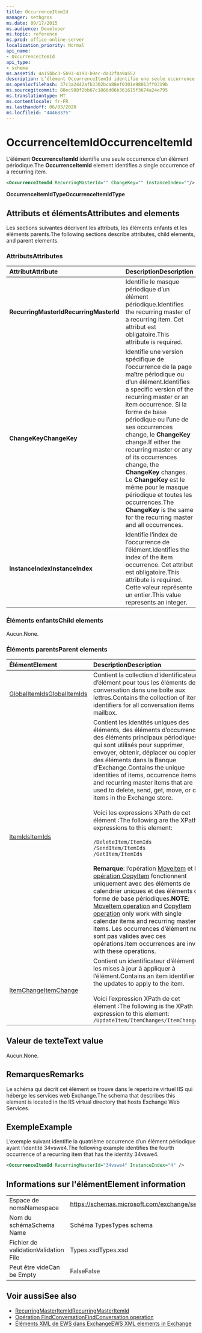 ```yaml
---
title: OccurrenceItemId
manager: sethgros
ms.date: 09/17/2015
ms.audience: Developer
ms.topic: reference
ms.prod: office-online-server
localization_priority: Normal
api_name:
- OccurrenceItemId
api_type:
- schema
ms.assetid: 4a15bbc3-5b93-4193-b9ec-da32f0a9a552
description: L’élément OccurrenceItemId identifie une seule occurrence d’un élément périodique.
ms.openlocfilehash: 37c3a2442afb3302bca88ef0301e98013ff0319b
ms.sourcegitcommit: 88ec988f2bb67c1866d06b361615f3674a24e795
ms.translationtype: MT
ms.contentlocale: fr-FR
ms.lasthandoff: 06/03/2020
ms.locfileid: "44468375"
---
```

# <a name="occurrenceitemid"></a><span data-ttu-id="ca389-103">OccurrenceItemId</span><span class="sxs-lookup"><span data-stu-id="ca389-103">OccurrenceItemId</span></span>

<span data-ttu-id="ca389-104">L’élément **OccurrenceItemId** identifie une seule occurrence d’un élément périodique.</span><span class="sxs-lookup"><span data-stu-id="ca389-104">The **OccurrenceItemId** element identifies a single occurrence of a recurring item.</span></span> 
  
```XML
<OccurrenceItemId RecurringMasterId="" ChangeKey="" InstanceIndex=""/>
```

<span data-ttu-id="ca389-105">**OccurrenceItemIdType**</span><span class="sxs-lookup"><span data-stu-id="ca389-105">**OccurrenceItemIdType**</span></span>

## <a name="attributes-and-elements"></a><span data-ttu-id="ca389-106">Attributs et éléments</span><span class="sxs-lookup"><span data-stu-id="ca389-106">Attributes and elements</span></span>

<span data-ttu-id="ca389-107">Les sections suivantes décrivent les attributs, les éléments enfants et les éléments parents.</span><span class="sxs-lookup"><span data-stu-id="ca389-107">The following sections describe attributes, child elements, and parent elements.</span></span>
  
### <a name="attributes"></a><span data-ttu-id="ca389-108">Attributs</span><span class="sxs-lookup"><span data-stu-id="ca389-108">Attributes</span></span>

|<span data-ttu-id="ca389-109">**Attribut**</span><span class="sxs-lookup"><span data-stu-id="ca389-109">**Attribute**</span></span>|<span data-ttu-id="ca389-110">**Description**</span><span class="sxs-lookup"><span data-stu-id="ca389-110">**Description**</span></span>|
|:-----|:-----|
|<span data-ttu-id="ca389-111">**RecurringMasterId**</span><span class="sxs-lookup"><span data-stu-id="ca389-111">**RecurringMasterId**</span></span> <br/> |<span data-ttu-id="ca389-112">Identifie le masque périodique d’un élément périodique.</span><span class="sxs-lookup"><span data-stu-id="ca389-112">Identifies the recurring master of a recurring item.</span></span> <span data-ttu-id="ca389-113">Cet attribut est obligatoire.</span><span class="sxs-lookup"><span data-stu-id="ca389-113">This attribute is required.</span></span>  <br/> |
|<span data-ttu-id="ca389-114">**ChangeKey**</span><span class="sxs-lookup"><span data-stu-id="ca389-114">**ChangeKey**</span></span> <br/> |<span data-ttu-id="ca389-115">Identifie une version spécifique de l’occurrence de la page maître périodique ou d’un élément.</span><span class="sxs-lookup"><span data-stu-id="ca389-115">Identifies a specific version of the recurring master or an item occurrence.</span></span> <span data-ttu-id="ca389-116">Si la forme de base périodique ou l’une de ses occurrences change, le **ChangeKey** change.</span><span class="sxs-lookup"><span data-stu-id="ca389-116">If either the recurring master or any of its occurrences change, the **ChangeKey** changes.</span></span> <span data-ttu-id="ca389-117">Le **ChangeKey** est le même pour le masque périodique et toutes les occurrences.</span><span class="sxs-lookup"><span data-stu-id="ca389-117">The **ChangeKey** is the same for the recurring master and all occurrences.</span></span>  <br/> |
|<span data-ttu-id="ca389-118">**InstanceIndex**</span><span class="sxs-lookup"><span data-stu-id="ca389-118">**InstanceIndex**</span></span> <br/> |<span data-ttu-id="ca389-119">Identifie l’index de l’occurrence de l’élément.</span><span class="sxs-lookup"><span data-stu-id="ca389-119">Identifies the index of the item occurrence.</span></span> <span data-ttu-id="ca389-120">Cet attribut est obligatoire.</span><span class="sxs-lookup"><span data-stu-id="ca389-120">This attribute is required.</span></span> <span data-ttu-id="ca389-121">Cette valeur représente un entier.</span><span class="sxs-lookup"><span data-stu-id="ca389-121">This value represents an integer.</span></span>  <br/> |
   
### <a name="child-elements"></a><span data-ttu-id="ca389-122">Éléments enfants</span><span class="sxs-lookup"><span data-stu-id="ca389-122">Child elements</span></span>

<span data-ttu-id="ca389-123">Aucun.</span><span class="sxs-lookup"><span data-stu-id="ca389-123">None.</span></span>
  
### <a name="parent-elements"></a><span data-ttu-id="ca389-124">Éléments parents</span><span class="sxs-lookup"><span data-stu-id="ca389-124">Parent elements</span></span>

|<span data-ttu-id="ca389-125">**Élément**</span><span class="sxs-lookup"><span data-stu-id="ca389-125">**Element**</span></span>|<span data-ttu-id="ca389-126">**Description**</span><span class="sxs-lookup"><span data-stu-id="ca389-126">**Description**</span></span>|
|:-----|:-----|
|[<span data-ttu-id="ca389-127">GlobalItemIds</span><span class="sxs-lookup"><span data-stu-id="ca389-127">GlobalItemIds</span></span>](globalitemids.md) <br/> |<span data-ttu-id="ca389-128">Contient la collection d’identificateurs d’élément pour tous les éléments de conversation dans une boîte aux lettres.</span><span class="sxs-lookup"><span data-stu-id="ca389-128">Contains the collection of item identifiers for all conversation items in a mailbox.</span></span>  <br/> |
|[<span data-ttu-id="ca389-129">ItemIds</span><span class="sxs-lookup"><span data-stu-id="ca389-129">ItemIds</span></span>](itemids.md) <br/> | <span data-ttu-id="ca389-130">Contient les identités uniques des éléments, des éléments d’occurrence et des éléments principaux périodiques qui sont utilisés pour supprimer, envoyer, obtenir, déplacer ou copier des éléments dans la Banque d’Exchange.</span><span class="sxs-lookup"><span data-stu-id="ca389-130">Contains the unique identities of items, occurrence items, and recurring master items that are used to delete, send, get, move, or copy items in the Exchange store.</span></span> <br/><br/><span data-ttu-id="ca389-131">Voici les expressions XPath de cet élément :</span><span class="sxs-lookup"><span data-stu-id="ca389-131">The following are the XPath expressions to this element:</span></span> <br/><br/>  `/DeleteItem/ItemIds` <br/>  `/SendItem/ItemIds` <br/>  `/GetItem/ItemIds` <br/><br/><span data-ttu-id="ca389-132">**Remarque**: l’opération [MoveItem](moveitem-operation.md) et l' [opération CopyItem](copyitem-operation.md) fonctionnent uniquement avec des éléments de calendrier uniques et des éléments de forme de base périodiques.</span><span class="sxs-lookup"><span data-stu-id="ca389-132">**NOTE**: [MoveItem operation](moveitem-operation.md) and [CopyItem operation](copyitem-operation.md) only work with single calendar items and recurring master items.</span></span> <span data-ttu-id="ca389-133">Les occurrences d’élément ne sont pas valides avec ces opérations.</span><span class="sxs-lookup"><span data-stu-id="ca389-133">Item occurrences are invalid with these operations.</span></span>           |
|[<span data-ttu-id="ca389-134">ItemChange</span><span class="sxs-lookup"><span data-stu-id="ca389-134">ItemChange</span></span>](itemchange.md) <br/> |<span data-ttu-id="ca389-135">Contient un identificateur d’élément et les mises à jour à appliquer à l’élément.</span><span class="sxs-lookup"><span data-stu-id="ca389-135">Contains an item identifier and the updates to apply to the item.</span></span><br/><br/> <span data-ttu-id="ca389-136">Voici l’expression XPath de cet élément :</span><span class="sxs-lookup"><span data-stu-id="ca389-136">The following is the XPath expression to this element:</span></span>  <br/>  `/UpdateItem/ItemChanges/ItemChange[i]` <br/> |
   
## <a name="text-value"></a><span data-ttu-id="ca389-137">Valeur de texte</span><span class="sxs-lookup"><span data-stu-id="ca389-137">Text value</span></span>

<span data-ttu-id="ca389-138">Aucun.</span><span class="sxs-lookup"><span data-stu-id="ca389-138">None.</span></span>
  
## <a name="remarks"></a><span data-ttu-id="ca389-139">Remarques</span><span class="sxs-lookup"><span data-stu-id="ca389-139">Remarks</span></span>

<span data-ttu-id="ca389-140">Le schéma qui décrit cet élément se trouve dans le répertoire virtuel IIS qui héberge les services web Exchange.</span><span class="sxs-lookup"><span data-stu-id="ca389-140">The schema that describes this element is located in the IIS virtual directory that hosts Exchange Web Services.</span></span>
  
## <a name="example"></a><span data-ttu-id="ca389-141">Exemple</span><span class="sxs-lookup"><span data-stu-id="ca389-141">Example</span></span>

<span data-ttu-id="ca389-142">L’exemple suivant identifie la quatrième occurrence d’un élément périodique ayant l’identité 34vswe4.</span><span class="sxs-lookup"><span data-stu-id="ca389-142">The following example identifies the fourth occurrence of a recurring item that has the identity 34vswe4.</span></span>
  
```XML
<OccurrenceItemId RecurringMasterId="34vswe4" InstanceIndex="4" />
```

## <a name="element-information"></a><span data-ttu-id="ca389-143">Informations sur l'élément</span><span class="sxs-lookup"><span data-stu-id="ca389-143">Element information</span></span>

|||
|:-----|:-----|
|<span data-ttu-id="ca389-144">Espace de noms</span><span class="sxs-lookup"><span data-stu-id="ca389-144">Namespace</span></span>  <br/> |https://schemas.microsoft.com/exchange/services/2006/types  <br/> |
|<span data-ttu-id="ca389-145">Nom du schéma</span><span class="sxs-lookup"><span data-stu-id="ca389-145">Schema Name</span></span>  <br/> |<span data-ttu-id="ca389-146">Schéma Types</span><span class="sxs-lookup"><span data-stu-id="ca389-146">Types schema</span></span>  <br/> |
|<span data-ttu-id="ca389-147">Fichier de validation</span><span class="sxs-lookup"><span data-stu-id="ca389-147">Validation File</span></span>  <br/> |<span data-ttu-id="ca389-148">Types.xsd</span><span class="sxs-lookup"><span data-stu-id="ca389-148">Types.xsd</span></span>  <br/> |
|<span data-ttu-id="ca389-149">Peut être vide</span><span class="sxs-lookup"><span data-stu-id="ca389-149">Can be Empty</span></span>  <br/> |<span data-ttu-id="ca389-150">False</span><span class="sxs-lookup"><span data-stu-id="ca389-150">False</span></span>  <br/> |
   
## <a name="see-also"></a><span data-ttu-id="ca389-151">Voir aussi</span><span class="sxs-lookup"><span data-stu-id="ca389-151">See also</span></span>

- [<span data-ttu-id="ca389-152">RecurringMasterItemId</span><span class="sxs-lookup"><span data-stu-id="ca389-152">RecurringMasterItemId</span></span>](recurringmasteritemid.md)
- [<span data-ttu-id="ca389-153">Opération FindConversation</span><span class="sxs-lookup"><span data-stu-id="ca389-153">FindConversation operation</span></span>](findconversation-operation.md)
- [<span data-ttu-id="ca389-154">Éléments XML de EWS dans Exchange</span><span class="sxs-lookup"><span data-stu-id="ca389-154">EWS XML elements in Exchange</span></span>](ews-xml-elements-in-exchange.md)

